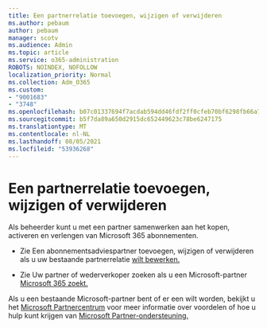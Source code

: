 ```yaml
---
title: Een partnerrelatie toevoegen, wijzigen of verwijderen
ms.author: pebaum
author: pebaum
manager: scotv
ms.audience: Admin
ms.topic: article
ms.service: o365-administration
ROBOTS: NOINDEX, NOFOLLOW
localization_priority: Normal
ms.collection: Adm_O365
ms.custom:
- "9001683"
- "3748"
ms.openlocfilehash: b07c01337694f7acdab594dd46fdf2ff0cfeb70bf6298fb66a7e6736f8a98e96
ms.sourcegitcommit: b5f7da89a650d2915dc652449623c78be6247175
ms.translationtype: MT
ms.contentlocale: nl-NL
ms.lasthandoff: 08/05/2021
ms.locfileid: "53936268"
---
```

# <a name="add-change-or-remove-a-partner-relationship"></a>Een partnerrelatie toevoegen, wijzigen of verwijderen

Als beheerder kunt u met een partner samenwerken aan het kopen, activeren en verlengen van Microsoft 365 abonnementen. 

- Zie Een abonnementsadviespartner toevoegen, wijzigen of verwijderen als u uw bestaande partnerrelatie [wilt bewerken.](https://docs.microsoft.com/microsoft-365/admin/misc/add-partner?view=o365-worldwide)

- Zie Uw partner of wederverkoper zoeken als u een Microsoft-partner [Microsoft 365 zoekt.](https://docs.microsoft.com/microsoft-365/admin/manage/find-your-partner-or-reseller?view=o365-worldwide)

Als u een bestaande Microsoft-partner bent of er een wilt worden, bekijkt u het [Microsoft Partnercentrum](https://support.microsoft.com/help/4499930/partner-center-overview) voor meer informatie over voordelen of hoe u hulp kunt krijgen van [Microsoft Partner-ondersteuning.](https://aka.ms/partnersupport)
